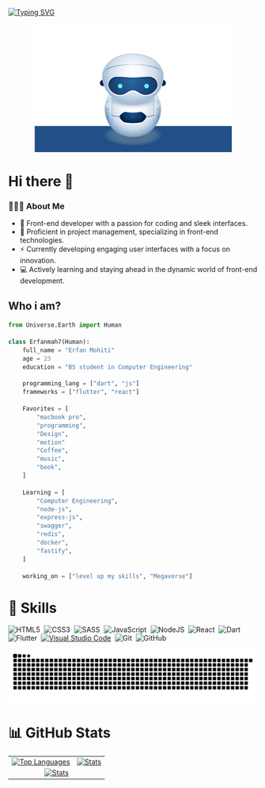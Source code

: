 <a href="https://git.io/typing-svg"><img src="https://readme-typing-svg.demolab.com?font=Fira+Code&pause=1000&random=false&width=435&lines=Welcome+to+my+dream+world+%3A)" alt="Typing SVG" /></a>

<p align="center">
  <img src="https://github.com/amir-wyvern/amir-wyvern/blob/main/robot.svg">
</p> 

# Hi there 👋

<!-- [![Typing SVG](https://readme-typing-svg.demolab.com?font=Fira+Code&size=27&pause=1000&color=21F7A0&center=true&width=435&lines=%E1%9A%B1%E1%9A%A8%E1%9A%B7%E1%9A%BE%E1%9A%A8%E1%9A%B1%E1%9B%96%E1%9A%B2%E1%9B%AB%E1%9B%81%E1%9B%8A%E1%9B%AB%E1%9A%B2%E1%9B%9F%E1%9B%97%E1%9B%81%E1%9B%9C;%E1%9A%A8%E1%9A%B1%E1%9B%96%E1%9B%AB%E1%9B%83%E1%9B%9F%E1%9A%A2%E1%9B%AB%E1%9A%B2%E1%9A%A8%E1%9B%9A%E1%9B%97%E1%9B%AB%E1%9A%A8%E1%9A%BE%E1%9B%9E%E1%9B%AB%E1%9A%B1%E1%9B%96%E1%9A%A8%E1%9B%8A%E1%9B%9F%E1%9A%BE%E1%9A%A8%E1%9B%92%E1%9B%9A%E1%9B%96%E1%9B%AB%E1%9B%88%E1%9B%96%E1%9A%B1%E1%9B%8A%E1%9B%9F%E1%9A%BE)](https://git.io/typing-svg) -->

<!-- ## 📝My Recent Blog Posts: -->
<!-- BLOGPOSTS:START -->
<!-- - 🚀 [Security tips that we must follow in django](https://shahriaarrr.hashnode.dev/django-security-tips) -->
<!-- - 💯 [10 Linux command that can cause destruction and should never be run](https://shahriaarrr.hashnode.dev/ten-dangerous-linux-commands) -->
<!-- - 💫 [Introduction of Python frameworks for Back-End programming](https://shahriaarrr.hashnode.dev/python-web-frameworks) -->
<!-- - 💯 [Hello World](https://shahriaarrr.hashnode.dev/hello-world)<!-- BLOGPOSTS:END -->

### 🧑🏻‍💻 About Me

- 🚀 Front-end developer with a passion for coding and sleek interfaces.
- 🧠 Proficient in project management, specializing in front-end technologies.
- ⚡ Currently developing engaging user interfaces with a focus on innovation.
- 💻 Actively learning and staying ahead in the dynamic world of front-end development.

## Who i am?
```py
from Universe.Earth import Human

class Erfanmah7(Human):
    full_name = "Erfan Mohiti"
    age = 23
    education = "BS student in Computer Engineering"

    programming_lang = ["dart", "js"]
    frameworks = ["flutter", "react"]

    Favorites = [
        "macbook pro",
        "programming", 
        "Design",
        "motion"
        "Coffee",
        "music",
        "book", 
    ]

    Learning = [
        "Computer Engineering",
        "node-js",
        "express-js",
        "swagger",
        "redis",
        "docker",
        "fastify",
    ]

    working_on = ["level up my skills", "Megavorse"]
```

# 📌 Skills

![HTML5](https://img.shields.io/badge/-HTML5-05122A?style=flat&logo=HTML5)&nbsp;
![CSS3](https://img.shields.io/badge/-CSS-05122A?style=flat&logo=CSS3&logoColor=1572B6)&nbsp;
![SASS](https://img.shields.io/badge/-SASS-05122A?style=flat&logo=SASS&logoColor=ce6b9c)&nbsp;
![JavaScript](https://img.shields.io/badge/-JavaScript-05122A?style=flat&logo=javascript)&nbsp;
![NodeJS](https://img.shields.io/badge/-NodeJS-05122A?style=flat&logo=node.js)&nbsp;
![React](https://img.shields.io/badge/-React-05122A?style=flat&logo=react)&nbsp;
![Dart](https://img.shields.io/badge/-Dart-05122A?style=flat&logo=dart)&nbsp;
![Flutter](https://img.shields.io/badge/-Flutter-05122A?style=flat&logo=flutter)&nbsp;
[![Visual Studio Code](https://img.shields.io/badge/-VS%20Code-05122A?style=flat&logo=visual-studio-code&logoColor=007ACC)](#)&nbsp;
![Git](https://img.shields.io/badge/-Git-05122A?style=flat&logo=git)&nbsp;
![GitHub](https://img.shields.io/badge/-GitHub-05122A?style=flat&logo=github)&nbsp;

<img align="center" src="https://raw.githubusercontent.com/plexpt/plexpt/snake/github-snake.svg">

<!-- [![shahriaarrr's GitHub stats](https://github-readme-stats.vercel.app/api?username=erfanmah7&hide=prs&custom_title=My%20Github%20Stat's&show_icons=true&theme=tokyonight&border_radius=10&hide_border=true&bg_color=15,0d1117,1a1b26)](https://github.com/erfanmah7) -->


<!-- [![Top Langs](https://github-readme-stats.vercel.app/api/top-langs/?username=erfanmah7&hide=Vim+Script,Vim+Snippet,C&theme=tokyonight&hide_border=true&border_radius=10&bg_color=15,0d1117,1a1b26&show_icons=true&layout=compact)](https://github.com/erfanmah7) -->

# 📊 GitHub Stats

<div align="center">
<table>
<tr>
<td align="center"><a href="https://github.com/erfanmah7"><img  style="width:100%" src="https://github-readme-stats.vercel.app/api/top-langs/?username=erfanmah7&theme=github_dark&include_all_commits=true&count_private=true&layout=compact" alt="Top Languages"></a></td>
 <td align="center"><a href="https://github.com/erfanmah7"><img style="width:100%" src="https://github-readme-stats.vercel.app/api?username=erfanmah7&theme=github_dark&include_all_commits=true&count_private=true" alt="Stats"></a></td>
</tr>
<tr>
  <td align="center" colspan="2"><a href="https://github.com/erfanmah7"><img style="width:100%" src="https://github-readme-activity-graph.vercel.app/graph/?username=erfanmah7&bg_color=0D1117&color=58A5FE&line=58A5FE&point=FFFFFF" alt="Stats"></a></td>
</tr>
</table>
</div>

